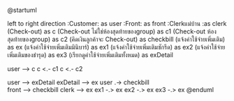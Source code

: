 @startuml

left to right direction
:Customer: as user
:Front: as front
:Clerkแม่บ้าน :as clerk
(Check-out) as c
(Check-out ไม่ใช่ห้องสุดท้ายของgroup) as c1
(Check-out ห้องสุดท้ายของgroup) as c2
(คิดเงินลูกค้าจะ Check-out) as checkbill
(แจ้งค่าใช้จ่ายเพิ่มเติม) as ex
(แจ้งค่าใช้จ่ายเพิ่มเติมมินิบาร์) as ex1
(แจ้งค่าใช้จ่ายเพิ่มเติมซักรีด) as ex2
(แจ้งค่าใช้จ่ายเพิ่มเติมของชำรุด) as ex3
(เรียกดูค่าใช้จ่ายเพิ่มเติมทั้งหมด) as exDetail

user --> c
c <.- c1
c <.- c2

user --> exDetail
exDetail --> ex
 user .-> checkbill  
front --> checkbill
clerk --> ex 
ex1 -.> ex
ex2 -.> ex
ex3 -.> ex
@enduml